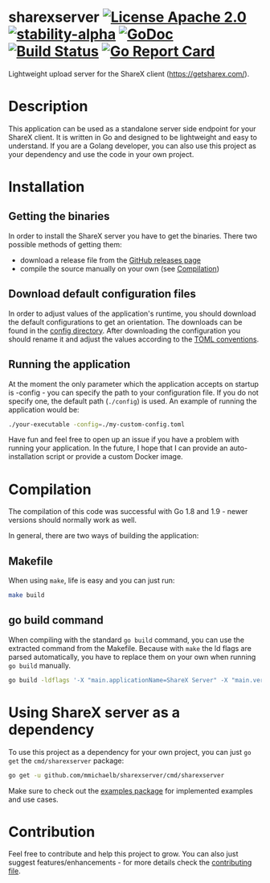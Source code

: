 # sharexserver [![License Apache 2.0](https://img.shields.io/badge/license-Apache--2.0-blue.svg?maxAge=31622400)](https://www.apache.org/licenses/LICENSE-2.0) [![stability-alpha](https://img.shields.io/badge/stability-alpha-f4d03f.svg)](https://github.com/mkenney/software-guides/blob/master/STABILITY-BADGES.md#alpha) [![GoDoc](https://godoc.org/github.com/mmichaelb/sharexserver?status.svg)](https://godoc.org/github.com/mmichaelb/sharexserver) [![Build Status](https://travis-ci.org/mmichaelb/sharexserver.svg?branch=dev)](https://travis-ci.org/mmichaelb/sharexserver) [![Go Report Card](https://goreportcard.com/badge/github.com/mmichaelb/sharexserver)](https://goreportcard.com/report/github.com/mmichaelb/sharexserver)
Lightweight upload server for the ShareX client (https://getsharex.com/).

# Description
This application can be used as a standalone server side endpoint for your ShareX client. It is written in Go and designed to be lightweight and easy to understand. If you are a Golang developer, you can also use this project as your dependency and use the code in your own project.

# Installation
## Getting the binaries
In order to install the ShareX server you have to get the binaries. There two possible methods of getting them:
- download a release file from the [GitHub releases page](https://github.com/mmichaelb/sharexserver/releases)
- compile the source manually on your own (see [Compilation](https://github.com/mmichaelb/sharexserver#compilation))
## Download default configuration files
In order to adjust values of the application's runtime, you should download the default configurations to get an orientation. The downloads can be found in the [config directory](https://github.com/mmichaelb/sharexserver/tree/master/configs). After downloading the configuration you should rename it and adjust the values according to the [TOML conventions](https://github.com/toml-lang/toml).
## Running the application
At the moment the only parameter which the application accepts on startup is -config - you can specify the path to your configuration file. If you do not specify one, the default path (`./config`) is used. An example of running the application would be:
```bash
./your-executable -config=./my-custom-config.toml
```
Have fun and feel free to open up an issue if you have a problem with running your application. In the future, I hope that I can provide an auto-installation script or provide a custom Docker image.

# Compilation
The compilation of this code was successful with Go 1.8 and 1.9 - newer versions should normally work as well.

In general, there are two ways of building the application:
## Makefile
When using `make`, life is easy and you can just run:
```bash
make build
```
## go build command
When compiling with the standard `go build` command, you can use the extracted command from the Makefile. Because with `make` the ld flags are parsed automatically, you have to replace them on your own when running `go build` manually.
```bash
go build -ldflags '-X "main.applicationName=ShareX Server" -X "main.version=<version>" -X "main.branch=<branch>" -X "main.commit=<commit>"' ./cmd/sharexserver
```

# Using ShareX server as a dependency
To use this project as a dependency for your own project, you can just `go get` the `cmd/sharexserver` package:
```bash
go get -u github.com/mmichaelb/sharexserver/cmd/sharexserver
```
Make sure to check out the [examples package](https://github.com/mmichaelb/sharexserver/tree/master/examples/) for implemented examples and use cases.

# Contribution
Feel free to contribute and help this project to grow. You can also just suggest features/enhancements - for more details check the [contributing file](https://github.com/mmichaelb/sharexserver/tree/master/.github/CONTRIBUTING.md).